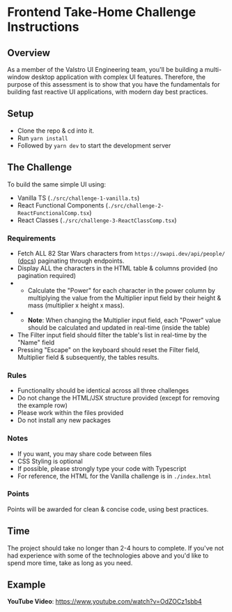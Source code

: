 # Frontend Take-Home Challenge Instructions

## Overview

As a member of the Valstro UI Engineering team, you'll be building a multi-window desktop application with complex UI features. Therefore, the purpose of this assessment is to show that you have the fundamentals for building fast reactive UI applications, with modern day best practices.

## Setup

- Clone the repo & cd into it.
- Run `yarn install`
- Followed by `yarn dev` to start the development server

## The Challenge

To build the same simple UI using:

- Vanilla TS (`./src/challenge-1-vanilla.ts`)
- React Functional Components (`./src/challenge-2-ReactFunctionalComp.tsx`)
- React Classes (`./src/challenge-3-ReactClassComp.tsx`)

### Requirements

- Fetch ALL 82 Star Wars characters from `https://swapi.dev/api/people/` ([docs](https://swapi.dev/documentation#people)) paginating through endpoints.
- Display ALL the characters in the HTML table & columns provided (no pagination required)
- - Calculate the "Power" for each character in the power column by multiplying the value from the Multiplier input field by their height & mass (multiplier x height x mass).
- - **Note**: When changing the Multiplier input field, each "Power" value should be calculated and updated in real-time (inside the table)
- The Filter input field should filter the table's list in real-time by the "Name" field
- Pressing "Escape" on the keyboard should reset the Filter field, Multiplier field & subsequently, the tables results.

### Rules

- Functionality should be identical across all three challenges
- Do not change the HTML/JSX structure provided (except for removing the example row)
- Please work within the files provided
- Do not install any new packages

### Notes

- If you want, you may share code between files
- CSS Styling is optional
- If possible, please strongly type your code with Typescript
- For reference, the HTML for the Vanilla challenge is in `./index.html`

### Points

Points will be awarded for clean & concise code, using best practices.

## Time

The project should take no longer than 2-4 hours to complete. If you've not had experience with some of the technologies above and you'd like to spend more time, take as long as you need.

## Example

**YouTube Video**: https://www.youtube.com/watch?v=OdZOCz1sbb4
